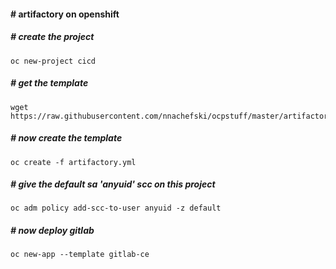 ####  # artifactory on openshift
##### # create the project
```
oc new-project cicd
```
##### # get the template
```
wget https://raw.githubusercontent.com/nnachefski/ocpstuff/master/artifactory/artifactory.yml
```
##### # now create the template
```
oc create -f artifactory.yml
```
##### # give the default sa 'anyuid' scc on this project
```
oc adm policy add-scc-to-user anyuid -z default
```
##### # now deploy gitlab
```
oc new-app --template gitlab-ce 
```
